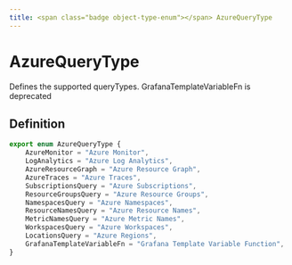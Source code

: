```yaml
---
title: <span class="badge object-type-enum"></span> AzureQueryType
---
```

# <span class="badge object-type-enum"></span> AzureQueryType

Defines the supported queryTypes. GrafanaTemplateVariableFn is deprecated

## Definition

```typescript
export enum AzureQueryType {
	AzureMonitor = "Azure Monitor",
	LogAnalytics = "Azure Log Analytics",
	AzureResourceGraph = "Azure Resource Graph",
	AzureTraces = "Azure Traces",
	SubscriptionsQuery = "Azure Subscriptions",
	ResourceGroupsQuery = "Azure Resource Groups",
	NamespacesQuery = "Azure Namespaces",
	ResourceNamesQuery = "Azure Resource Names",
	MetricNamesQuery = "Azure Metric Names",
	WorkspacesQuery = "Azure Workspaces",
	LocationsQuery = "Azure Regions",
	GrafanaTemplateVariableFn = "Grafana Template Variable Function",
}

```
